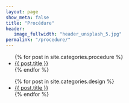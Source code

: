 ```yaml
---
layout: page
show_meta: false
title: "Procédure"
header:
   image_fullwidth: "header_unsplash_5.jpg"
permalink: "/procedure/"
---
```

<ul>
    {% for post in site.categories.procedure %}
    <li><a href="{{ site.url }}{{ post.url }}">{{ post.title }}</a></li>
    {% endfor %}
</ul>

<ul>
    {% for post in site.categories.design %}
    <li><a href="{{ site.url }}{{ post.url }}">{{ post.title }}</a></li>
    {% endfor %}
</ul>


